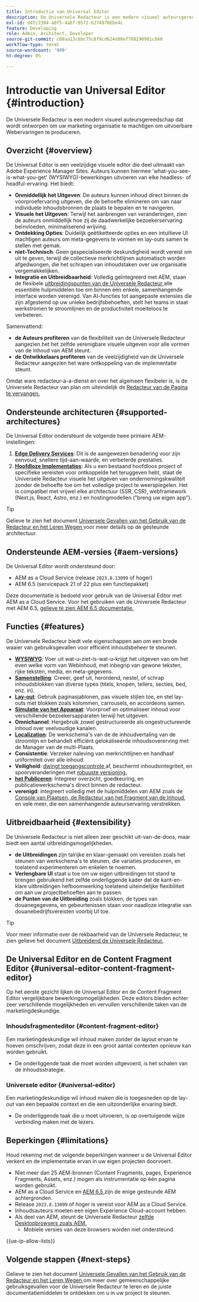 ```yaml
---
title: Introductie van Universal Editor
description: De Universele Redacteur is een modern visueel auteursgereedschap dat wordt ontworpen om uw marketing organisatie te machtigen om uitvoerbare Webervaringen te produceren.
exl-id: d4fc2384-a0f5-4a6f-9572-62749786be4c
feature: Developing
role: Admin, Architect, Developer
source-git-commit: c88aa13c6bc75c8f9cd624d00ef768290981c840
workflow-type: tm+mt
source-wordcount: '949'
ht-degree: 0%

---
```



# Introductie van Universal Editor {#introduction}

De Universele Redacteur is een modern visueel auteursgereedschap dat wordt ontworpen om uw marketing organisatie te machtigen om uitvoerbare Webervaringen te produceren.

## Overzicht {#overview}

De Universal Editor is een veelzijdige visuele editor die deel uitmaakt van Adobe Experience Manager Sites. Auteurs kunnen hiermee &#39;what-you-see-is-what-you-get&#39; (WYSIWYG)-bewerkingen uitvoeren van elke headless- of headful-ervaring. Het biedt:

* **Onmiddellijk het Uitgeven**: De auteurs kunnen inhoud direct binnen de voorproefervaring uitgeven, die de behoefte elimineren om van naar individuele inhoudsbronnen de plaats te bepalen en te navigeren.
* **Visuele het Uitgeven**: Terwijl het aanbrengen van veranderingen, zien de auteurs onmiddellijk hoe zij de daadwerkelijke bezoekerservaring beïnvloeden, minimaliserend wrijving.
* **Ontdekking Opties**: Duidelijk geëtiketteerde opties en een intuïtieve UI machtigen auteurs om meta-gegevens te vormen en lay-outs samen te stellen met gemak.
* **niet-Technisch**: Geen gespecialiseerde deskundigheid wordt vereist om uit te geven, terwijl de collectieve merkrichtlijnen automatisch worden afgedwongen, die het schrapen van inhoudstaken over uw organisatie vergemakkelijken.
* **Integratie en Uitbreidbaarheid**: Volledig geïntegreerd met AEM, staan de flexibele [ uitbreidingspunten van de Universele Redacteur ](#extensibility) alle essentiële hulpmiddelen toe om binnen één enkele, samenhangende interface worden verenigd. Van AI-functies tot aangepaste extensies die zijn afgestemd op uw unieke bedrijfsbehoeften, stelt het teams in staat werkstromen te stroomlijnen en de productiviteit moeiteloos te verbeteren.

Samenvattend:

* **de Auteurs profiteren** van de flexibiliteit van de Universele Redacteur aangezien het het zelfde verenigbare visuele uitgeven voor alle vormen van de inhoud van AEM steunt.
* **de Ontwikkelaars profiteren** van de veelzijdigheid van de Universele Redacteur aangezien het ware ontkoppeling van de implementatie steunt.

Omdat ware redacteur-a-a-dienst en over het algemeen flexibeler is, is de Universele Redacteur van plan om uiteindelijk de [ Redacteur van de Pagina te vervangen.](/help/sites-cloud/authoring/page-editor/introduction.md)

## Ondersteunde architecturen {#supported-architectures}

De Universal Editor ondersteunt de volgende twee primaire AEM-instellingen:

1. **[Edge Delivery Services](/help/edge/overview.md)**: Dit is de aangewezen benadering voor zijn eenvoud, snellere tijd-aan-waarde, en verbeterde prestaties.
1. **[Hoofdloze Implementaties](/help/headless/introduction.md)**: Als u een bestaand hoofdloos project of specifieke vereisten voor ontkoppelde het teruggeven hebt, staat de Universele Redacteur visuele het uitgeven van ondernemingskwaliteit zonder de behoefte toe om het volledige project te weerspiegelen. Het is compatibel met vrijwel elke architectuur (SSR, CSR), webframework (Next.js, React, Astro, enz.) en hostingmodellen (&quot;breng uw eigen app&quot;).

>[!TIP]
>
>Gelieve te zien het document [ Universele Gevallen van het Gebruik van de Redacteur en het Leren Wegen ](/help/implementing/universal-editor/use-cases.md) voor meer details op de gesteunde architectuur.

## Ondersteunde AEM-versies {#aem-versions}

De Universal Editor wordt ondersteund door:

* AEM as a Cloud Service (release `2023.8.13099` of hoger)
* AEM 6.5 (servicepack 21 of 22 plus een functiepakket)

Deze documentatie is bedoeld voor gebruik van de Universal Editor met AEM as a Cloud Service. Voor het gebruiken van de Universele Redacteur met AEM 6.5, [ gelieve te zien AEM 6.5 documentatie.](https://experienceleague.adobe.com/en/docs/experience-manager-65/content/implementing/developing/headless/universal-editor/introduction)

## Functies {#features}

De Universele Redacteur biedt vele eigenschappen aan om een brede waaier van gebruiksgevallen voor efficiënt inhoudsbeheer te steunen.

* **[WYSIWYG](/help/sites-cloud/authoring/universal-editor/authoring.md)**: Voer uit wat-u-ziet-is-wat-u-krijgt het uitgeven van om het even welke vorm van Webinhoud, met inbegrip van gewone teksten, rijke teksten, media, en meta-gegevens.
* **[Samenstelling](/help/sites-cloud/authoring/universal-editor/authoring.md#editing-content)**: Creeer, geef uit, herordend, nestel, of schrap inhoudsblokken van diverse types (titels, knopen, tellers, secties, bed, enz. in).
* **[Lay-out](/help/sites-cloud/authoring/universal-editor/templates.md)**: Gebruik paginasjablonen, pas visuele stijlen toe, en stel lay-outs met blokken zoals kolommen, carrousels, en accordeons samen.
* **[Simulatie van het Apparaat](/help/sites-cloud/authoring/universal-editor/navigation.md#emulator)**: Voorproef en optimaliseer inhoud voor verschillende bezoekersapparaten terwijl het uitgeven.
* **Omnichannel**: Hergebruik zowel gestructureerde als ongestructureerde inhoud over veelvoudige kanalen.
* **[Localization](/help/sites-cloud/authoring/universal-editor/inheritance.md)**: De werkschema&#39;s van de de inhoudvertaling van de stroomlijn en behandelt efficiënt gelokaliseerde inhoudsovererving met de Manager van de multi-Plaats.
* **Consistentie**: Verzeker naleving van merkrichtlijnen en handhaaf uniformiteit over alle inhoud.
* **Veiligheid**: [ dwingt toegangscontrole ](/help/implementing/universal-editor/authentication.md) af, beschermt inhoudsintegriteit, en spoorveranderingen met [ robuuste versioning.](/help/sites-cloud/authoring/sites-console/page-versions.md)
* **[het Publiceren](/help/sites-cloud/authoring/universal-editor/publishing.md)**: Integreer overzicht, goedkeuring, en publicatiewerkschema&#39;s direct binnen de redacteur.
* **verenigd**: integreert volledig met de hulpmiddelen van AEM zoals de [ Console van Plaatsen, ](/help/sites-cloud/authoring/sites-console/introduction.md) [ de Redacteur van het Fragment van de Inhoud, ](/help/sites-cloud/administering/content-fragments/overview.md) en vele meer, die een samenhangende auteurservaring verstrekken.

## Uitbreidbaarheid {#extensibility}

De Universele Redacteur is niet alleen zeer geschikt uit-van-de-doos, maar biedt een aantal uitbreidingsmogelijkheden.

* **de Uitbreidingen** zijn talrijke en klaar-gemaakt om vereisten zoals het steunen van werkschema&#39;s te steunen, die variaties produceren, en toelatend experimenteren om enkelen te noemen.
* **Verlengbare UI** staat u toe om uw eigen uitbreidingen tot stand te brengen gebruikend het zelfde onderliggende kader dat de kant-en-klare uitbreidingen hefboomwerking toelatend uiteindelijke flexibiliteit om aan uw projectbehoeften aan te passen.
* **de Punten van de Uitbreiding** zoals blokken, de types van douanegegevens, en gebeurtenissen staan voor naadloze integratie van douanebedrijfsvereisten voorbij UI toe.

>[!TIP]
>
>Voor meer informatie over de rekbaarheid van de Universele Redacteur, te zien gelieve het document [ Uitbreidend de Universele Redacteur.](/help/implementing/universal-editor/extending.md)

## De Universal Editor en de Content Fragment Editor {#universal-editor-content-fragment-editor}

Op het eerste gezicht lijken de Universal Editor en de Content Fragment Editor vergelijkbare bewerkingsmogelijkheden. Deze editors bieden echter zeer verschillende mogelijkheden en vervullen verschillende taken van de marketingdeskundige.

### Inhoudsfragmenteditor {#content-fragment-editor}

Een marketingdeskundige wil inhoud maken zonder de layout ervan te hoeven omschrijven, zodat deze in een groot aantal contexten opnieuw kan worden gebruikt.

* De onderliggende taak die moet worden uitgevoerd, is het schalen van de inhoudsstrategie.

### Universele editor {#universal-editor}

Een marketingdeskundige wil inhoud maken die is toegesneden op de lay-out van een bepaalde context en die een uitzonderlijke ervaring biedt.

* De onderliggende taak die u moet uitvoeren, is op overtuigende wijze verbinding maken met de lezers.

## Beperkingen {#limitations}

Houd rekening met de volgende beperkingen wanneer u de Universal Editor verkent en de implementatie ervan in uw eigen projecten doorvoert.

* Niet meer dan 25 AEM-bronnen (Content Fragments, pages, Experience Fragments, Assets, enz.) mogen als instrumentatie op één pagina worden gebruikt.
* AEM as a Cloud Service en [ AEM 6.5 ](https://experienceleague.adobe.com/en/docs/experience-manager-65/content/implementing/developing/headless/universal-editor/introduction) zijn de enige gesteunde AEM achtergronden.
* Release `2023.8.13099` of hoger is vereist voor AEM as a Cloud Service.
* Inhoudsauteurs moeten een eigen Experience Cloud-account hebben.
* Als deel van AEM, steunt de Universele Redacteur [ zelfde Desktopbrowsers zoals AEM.](/help/overview/supported-platforms.md)
   * Mobiele versies van deze browsers worden niet ondersteund.

{{ue-ip-allow-lists}}

## Volgende stappen {#next-steps}

Gelieve te zien het document [ Universele Gevallen van het Gebruik van de Redacteur en het Leren Wegen ](/help/implementing/universal-editor/use-cases.md) om meer over gemeenschappelijke gebruiksgevallen voor de Universele Redacteur te leren en de juiste documentatiemiddelen te ontdekken om u in uw project te steunen.
